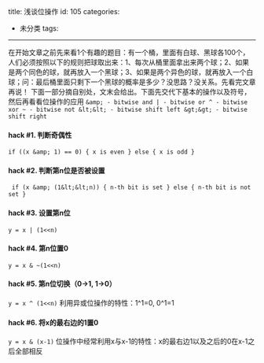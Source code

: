 title: 浅谈位操作
id: 105
categories:
  - 未分类
tags:
---

在开始文章之前先来看1个有趣的题目：有一个桶，里面有白球、黑球各100个，人们必须按照以下的规则把球取出来：1、每次从桶里面拿出来两个球；2、如果是两个同色的球，就再放入一个黑球；3、如果是两个异色的球，就再放入一个白球；问：最后桶里面只剩下一个黑球的概率是多少？没思路？没关系。先看完文章再说！
下面一部分摘自别处，文末会给出。下面先交代下基本的操作以及符号，然后再看看位操作的应用
`
&amp; - bitwise and
| - bitwise or
^ - bitwise xor
~ - bitwise not
&lt;&lt; - bitwise shift left &gt;&gt; - bitwise shift right
`

#### hack #1\. 判断奇偶性

`
if ((x &amp; 1) == 0) {
x is even
}
else {
x is odd
}
`

#### hack #2\. 判断第n位是否被设置

`
if (x &amp; (1&lt;&lt;n)) {
n-th bit is set
}
else {
n-th bit is not set
}`

#### hack #3\. 设置第n位

`y = x | (1<<n)`

#### hack #4\. 第n位置0

`y = x & ~(1<<n)`

#### hack #5\. 第n位切换（0->1, 1->0）

`y = x ^ (1<<n)`
利用异或位操作的特性：1^1=0, 0^1=1

#### hack #6\. 将x的最右边的1置0

`y = x & (x-1)`
位操作中经常利用x与x-1的特性：x的最右边1以及之后的0在x-1之后全部相反